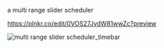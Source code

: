 a multi range slider scheduler

https://plnkr.co/edit/0VOS27JydW81wwZc?preview

![multi range slider scheduler_timebar](https://github.com/ldijkman/randomnerd_esp32_wifi_manager/assets/45427770/79138b38-2da1-4499-afd9-f0f02222ef44)
